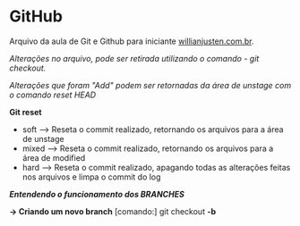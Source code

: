 # GitHub

Arquivo da aula de Git e Github para iniciante [willianjusten.com.br](http://willianjusten.com.br).

*Alterações no arquivo, pode ser retirada utilizando o comando - git checkout.*

*Alterações que foram "Add" podem ser retornadas da área de unstage com o comando reset HEAD*

**Git reset**  
- soft  --> Reseta o commit realizado, retornando os arquivos para a área de unstage  
- mixed --> Reseta o commit realizado, retornando os arquivos para a área de modified  
- hard  --> Reseta o commit realizado, apagando todas as alterações feitas nos arquivos e limpa o commit do log

***Entendendo o funcionamento dos BRANCHES***

**-> Criando um novo branch**
[comando:] git checkout **-b** <nomeDoBranch>
